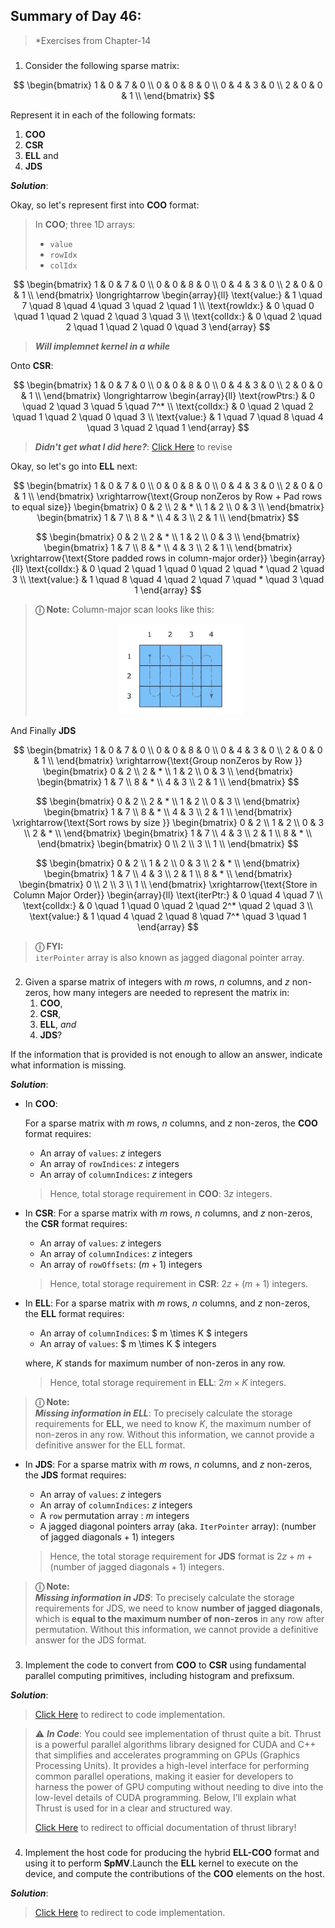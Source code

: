 ## Summary of Day 46:

> *Exercises from Chapter-14
 
###
1. Consider the following sparse matrix:

$$ \begin{bmatrix}
    1 & 0 & 7 & 0 \\
    0 & 0 & 8 & 0 \\ 
    0 & 4 & 3 & 0 \\
    2 & 0 & 0 & 1 \\
    \end{bmatrix}
$$

Represent it in each of the following formats: 
1. **COO**
2. **CSR**
3. **ELL** and 
4. **JDS**

***Solution***:

Okay, so let's represent first into **COO** format:

> In **COO**; three 1D arrays:
> - `value`
> - `rowIdx`
> - `colIdx`

$$ \begin{bmatrix}
    1 & 0 & 7 & 0 \\
    0 & 0 & 8 & 0 \\ 
    0 & 4 & 3 & 0 \\
    2 & 0 & 0 & 1 \\
    \end{bmatrix} \longrightarrow 
    \begin{array}{ll}
    \text{value:} & 1 \quad 7 \quad 8 \quad 4 \quad 3 \quad 2 \quad 1 \\
    \text{rowIdx:} & 0 \quad 0 \quad 1 \quad 2 \quad 2 \quad 3 \quad 3 \\
    \text{colIdx:} & 0 \quad 2 \quad 2 \quad 1 \quad 2 \quad 0 \quad 3 
    \end{array}
$$

> ***Will implemnet kernel in a while***

Onto **CSR**:

$$ \begin{bmatrix}
    1 & 0 & 7 & 0 \\
    0 & 0 & 8 & 0 \\ 
    0 & 4 & 3 & 0 \\
    2 & 0 & 0 & 1 \\
    \end{bmatrix} \longrightarrow 
    \begin{array}{ll}
    \text{rowPtrs:} & 0 \quad 2 \quad 3 \quad 5 \quad  7^* \\
    \text{colIdx:} & 0 \quad 2 \quad 2 \quad 1 \quad 2 \quad 0 \quad 3 \\
    \text{value:} & 1 \quad 7 \quad 8 \quad 4 \quad 3 \quad 2 \quad 1
    \end{array}
$$

> ***Didn't get what I did here?***: [Click Here](../Day_44/README.md#how-csr-works) to revise

Okay, so let's go into **ELL** next:

$$ \begin{bmatrix}
    1 & 0 & 7 & 0 \\
    0 & 0 & 8 & 0 \\ 
    0 & 4 & 3 & 0 \\
    2 & 0 & 0 & 1 \\
    \end{bmatrix} \xrightarrow{\text{Group nonZeros by Row + Pad rows to equal size}} 
    \begin{bmatrix}
    0 & 2  \\
    2 & *  \\ 
    1 & 2  \\
    0 & 3  \\
    \end{bmatrix} 
    \begin{bmatrix}
    1 & 7  \\
    8 & *  \\ 
    4 & 3  \\
    2 & 1  \\
    \end{bmatrix} 
$$

$$
\begin{bmatrix}
    0 & 2  \\
    2 & *  \\ 
    1 & 2  \\
    0 & 3  \\
    \end{bmatrix} 
    \begin{bmatrix}
    1 & 7  \\
    8 & *  \\ 
    4 & 3  \\
    2 & 1  \\
    \end{bmatrix} \xrightarrow{\text{Store padded rows in column-major order}}
    \begin{array}{ll}
    \text{colIdx:} & 0 \quad 2 \quad 1 \quad 0 \quad 2 \quad * \quad 2 \quad 3 \\
    \text{value:} & 1 \quad 8 \quad 4 \quad 2 \quad 7 \quad * \quad 3 \quad 1
    \end{array}
$$
> **ⓘ Note:** Column-major scan looks like this: 
> <div align="center">
>   <img src= "./images/column_major_order.png" width="200">
> </div>

And Finally **JDS**

$$ \begin{bmatrix}
    1 & 0 & 7 & 0 \\
    0 & 0 & 8 & 0 \\ 
    0 & 4 & 3 & 0 \\
    2 & 0 & 0 & 1 \\
    \end{bmatrix} \xrightarrow{\text{Group nonZeros by Row }} 
    \begin{bmatrix}
    0 & 2  \\
    2 & *  \\ 
    1 & 2  \\
    0 & 3  \\
    \end{bmatrix} 
    \begin{bmatrix}
    1 & 7  \\
    8 & *  \\ 
    4 & 3  \\
    2 & 1  \\
    \end{bmatrix}
$$

$$
\begin{bmatrix}
    0 & 2  \\
    2 & *  \\ 
    1 & 2  \\
    0 & 3  \\
    \end{bmatrix} 
    \begin{bmatrix}
    1 & 7  \\
    8 & *  \\ 
    4 & 3  \\
    2 & 1  \\
    \end{bmatrix} \xrightarrow{\text{Sort rows by size }} \begin{bmatrix}
    0 & 2  \\ 
    1 & 2  \\
    0 & 3  \\
    2 & *  \\
    \end{bmatrix} 
    \begin{bmatrix}
    1 & 7  \\
    4 & 3  \\
    2 & 1  \\
    8 & *  \\ 
    \end{bmatrix}
    \begin{bmatrix}
    0 \\
    2 \\
    3 \\
    1 \\ 
    \end{bmatrix}
$$

$$
    \begin{bmatrix}
    0 & 2  \\ 
    1 & 2  \\
    0 & 3  \\
    2 & *  \\
    \end{bmatrix} 
    \begin{bmatrix}
    1 & 7  \\
    4 & 3  \\
    2 & 1  \\
    8 & *  \\ 
    \end{bmatrix}
    \begin{bmatrix}
    0 \\
    2 \\
    3 \\
    1 \\ 
    \end{bmatrix} \xrightarrow{\text{Store in Column Major Order}}
    \begin{array}{ll}
    \text{iterPtr:} & 0 \quad 4 \quad 7 \\
    \text{colIdx:} & 0 \quad 1 \quad 0 \quad 2 \quad 2^* \quad 2 \quad 3 \\
    \text{value:} & 1 \quad 4 \quad 2 \quad 8 \quad 7^* \quad 3 \quad 1
    \end{array}
$$
> **ⓘ FYI:** \
>`iterPointer` array is also known as jagged diagonal pointer array.

###
2. Given a sparse matrix of integers with $m$ rows, $n$ columns, and $z$ non-zeros, how many integers are needed to represent the matrix in: 
    1. **COO**, 
    2. **CSR**,
    3. **ELL**, *and* 
    4. **JDS**?

If the information that is provided is not enough to
allow an answer, indicate what information is missing.

***Solution***:

- In **COO**:

    For a sparse matrix with $m$ rows, $n$ columns, and $z$ non-zeros, the **COO** format requires:

    - An array of `values`: $z$ integers
    - An array of `rowIndices`: $z$ integers
    - An array of `columnIndices`: $z$ integers

    > Hence, total storage requirement in **COO**: $3z$ integers.

- In **CSR**:
    For a sparse matrix with $m$ rows, $n$ columns, and $z$ non-zeros, the **CSR** format requires:

    - An array of `values`: $z$ integers
    - An array of `columnIndices`: $z$ integers
    - An array of `rowOffsets`: $(m+1)$ integers

    > Hence, total storage requirement in **CSR**: $2z+ (m+1)$ integers.

- In **ELL**:
    For a sparse matrix with $m$ rows, $n$ columns, and $z$ non-zeros, the **ELL** format requires:

    - An array of `columnIndices`: $ m \times K $ integers
    - An array of `values`: $ m \times K $ integers

    where, $K$ stands for maximum number of non-zeros in any row.

    > Hence, total storage requirement in **ELL**: $2m \times K$ integers.

> **ⓘ Note:** \
>***Missing information in ELL***:
> To precisely calculate the storage requirements for **ELL**, we need to know $K$, the maximum number of non-zeros in any row. Without this information, we cannot provide a definitive answer for the ELL format.

- In **JDS**:
    For a sparse matrix with $m$ rows, $n$ columns, and $z$ non-zeros, the **JDS** format requires:

    - An array of `values`: $z$ integers
    - An array of `columnIndices`: $z$ integers
    - A `row` permutation array : $m$ integers
    - A jagged diagonal pointers array (aka. `IterPointer` array): $(\text{number of jagged diagonals} + 1)$ integers

    > Hence, the total storage requirement for **JDS** format is $2z + m + (\text{number of jagged diagonals} + 1)$ integers.

> **ⓘ Note:** \
>***Missing information in JDS***: To precisely calculate the storage requirements for JDS, we need to know **number of jagged diagonals**, which is **equal to the maximum number of non-zeros** in any row after permutation. Without this information, we cannot provide a definitive answer for the JDS format.

### 
3. Implement the code to convert from **COO** to **CSR** using fundamental parallel computing primitives, including histogram and prefixsum. 

***Solution***:

> [Click Here](./coo_2_csr.cu) to redirect to code implementation.

> ⚠️ ***In Code***:
> You could see implementation of thrust quite a bit. Thrust is a powerful parallel algorithms library designed for CUDA and C++ that simplifies and accelerates programming on GPUs (Graphics Processing Units). It provides a high-level interface for performing common parallel operations, making it easier for developers to harness the power of GPU computing without needing to dive into the low-level details of CUDA programming. Below, I’ll explain what Thrust is used for in a clear and structured way. 
>
> [Click Here](https://nvidia.github.io/cccl/thrust/) to redirect to official documentation of thrust library!

###
4. Implement the host code for producing the hybrid **ELL-COO** format and using it to perform **SpMV**.Launch the **ELL** kernel to execute on the device, and compute the contributions of the **COO** elements on the host.

***Solution***:

> [Click Here](../Day_45/ELL_COO.cu) to redirect to code implementation.